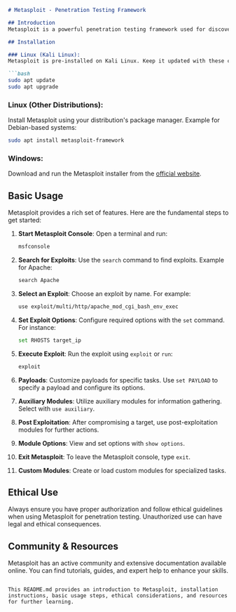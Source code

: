 
```markdown
# Metasploit - Penetration Testing Framework

## Introduction
Metasploit is a powerful penetration testing framework used for discovering and exploiting vulnerabilities in computer systems and networks. It's an essential tool for security professionals, offering a wide range of capabilities for ethical hacking and security research.

## Installation

### Linux (Kali Linux):
Metasploit is pre-installed on Kali Linux. Keep it updated with these commands:

```bash
sudo apt update
sudo apt upgrade
```

### Linux (Other Distributions):
Install Metasploit using your distribution's package manager. Example for Debian-based systems:

```bash
sudo apt install metasploit-framework
```

### Windows:
Download and run the Metasploit installer from the [official website](https://www.metasploit.com/download).

## Basic Usage
Metasploit provides a rich set of features. Here are the fundamental steps to get started:

1. **Start Metasploit Console**:
   Open a terminal and run:
   ```bash
   msfconsole
   ```

2. **Search for Exploits**:
   Use the `search` command to find exploits. Example for Apache:
   ```bash
   search Apache
   ```

3. **Select an Exploit**:
   Choose an exploit by name. For example:
   ```bash
   use exploit/multi/http/apache_mod_cgi_bash_env_exec
   ```

4. **Set Exploit Options**:
   Configure required options with the `set` command. For instance:
   ```bash
   set RHOSTS target_ip
   ```

5. **Execute Exploit**:
   Run the exploit using `exploit` or `run`:
   ```bash
   exploit
   ```

6. **Payloads**:
   Customize payloads for specific tasks. Use `set PAYLOAD` to specify a payload and configure its options.

7. **Auxiliary Modules**:
   Utilize auxiliary modules for information gathering. Select with `use auxiliary`.

8. **Post Exploitation**:
   After compromising a target, use post-exploitation modules for further actions.

9. **Module Options**:
   View and set options with `show options`.

10. **Exit Metasploit**:
    To leave the Metasploit console, type `exit`.

11. **Custom Modules**:
    Create or load custom modules for specialized tasks.

## Ethical Use
Always ensure you have proper authorization and follow ethical guidelines when using Metasploit for penetration testing. Unauthorized use can have legal and ethical consequences.

## Community & Resources
Metasploit has an active community and extensive documentation available online. You can find tutorials, guides, and expert help to enhance your skills.
```

This README.md provides an introduction to Metasploit, installation instructions, basic usage steps, ethical considerations, and resources for further learning.

